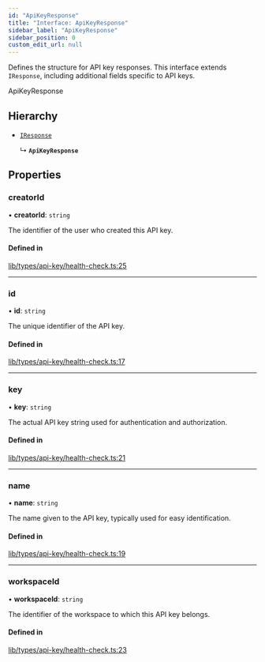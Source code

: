 ```yaml
---
id: "ApiKeyResponse"
title: "Interface: ApiKeyResponse"
sidebar_label: "ApiKeyResponse"
sidebar_position: 0
custom_edit_url: null
---
```


Defines the structure for API key responses.
This interface extends `IResponse`, including additional fields specific to API keys.

 ApiKeyResponse

## Hierarchy

- [`IResponse`](IResponse.md)

  ↳ **`ApiKeyResponse`**

## Properties

### creatorId

• **creatorId**: `string`

The identifier of the user who created this API key.

#### Defined in

[lib/types/api-key/health-check.ts:25](https://github.com/JustaName-id/JustaName-sdk/blob/4ff9084/packages/@justaname.id/sdk/src/lib/types/api-key/health-check.ts#L25)

___

### id

• **id**: `string`

The unique identifier of the API key.

#### Defined in

[lib/types/api-key/health-check.ts:17](https://github.com/JustaName-id/JustaName-sdk/blob/4ff9084/packages/@justaname.id/sdk/src/lib/types/api-key/health-check.ts#L17)

___

### key

• **key**: `string`

The actual API key string used for authentication and authorization.

#### Defined in

[lib/types/api-key/health-check.ts:21](https://github.com/JustaName-id/JustaName-sdk/blob/4ff9084/packages/@justaname.id/sdk/src/lib/types/api-key/health-check.ts#L21)

___

### name

• **name**: `string`

The name given to the API key, typically used for easy identification.

#### Defined in

[lib/types/api-key/health-check.ts:19](https://github.com/JustaName-id/JustaName-sdk/blob/4ff9084/packages/@justaname.id/sdk/src/lib/types/api-key/health-check.ts#L19)

___

### workspaceId

• **workspaceId**: `string`

The identifier of the workspace to which this API key belongs.

#### Defined in

[lib/types/api-key/health-check.ts:23](https://github.com/JustaName-id/JustaName-sdk/blob/4ff9084/packages/@justaname.id/sdk/src/lib/types/api-key/health-check.ts#L23)
